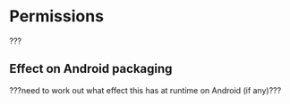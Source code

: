 # Permissions

???

## Effect on Android packaging

???need to work out what effect this has at runtime on Android (if any)???
